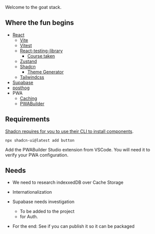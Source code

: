 Welcome to the goat stack.

## Where the fun begins 
- [React](https://react.dev/)
    - [Vite](https://vitejs.dev/)
    - [Vitest](https://vitest.dev/)
    - [React-testing-library](https://testing-library.com/docs/react-testing-library/intro/)
        - [Course taken](https://members.codewithmosh.com/courses/complete-react-testing-course/lectures/52312452)
    - [Zustand](https://docs.pmnd.rs/zustand/getting-started/introduction)
    - [Shadcn](https://ui.shadcn.com/docs)
        - [Theme Generator](https://themes.fkaya.dev/)
    -  [Tailwindcss](https://tailwindcss.com/docs/installation)
- [Supabase](https://supabase.com/)
- [posthog](https://posthog.com/pricing)
- PWA
    - [Caching](https://developer.chrome.com/docs/workbox/caching-strategies-overview)
    - [PWABuilder](https://www.pwabuilder.com/)


## Requirements 

[Shadcn requires for you to use their CLI to install components](https://ui.shadcn.com/docs/installation/vite).

`npx shadcn-ui@latest add button`


Add the PWABuilder Studio extension from VSCode. You will need it to verify your PWA configuration.

## Needs
* We need to research indexxedDB over Cache Storage
* Internationalization
* Supabase needs investigation
    * To be added to the project
    * for Auth.


* For the end: See if you can publish it so it can be packaged 